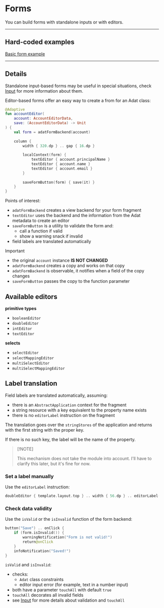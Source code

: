 # Forms

You can build forms with standalone inputs or with editors.

---

## Hard-coded examples

[Basic form example](actualize:///cookbook/form/example/basic)

---

## Details

Standalone input-based forms may be useful in special situations, check [Input](input.md)
for more information about them.

Editor-based forms offer an easy way to create a from for an Adat class:

```kotlin
@Adaptive
fun accountEditor(
    account: AccountEditorData,
    save: (AccountEditorData) -> Unit
) {
    val form = adatFormBackend(account)
    
    column {
        width { 320.dp } .. gap { 16.dp }
    
        localContext(form) {
            textEditor { account.principalName }
            textEditor { account.name }
            textEditor { account.email }
        }
    
        saveFormButton(form) { save(it) }    
    }
}
```

Points of interest:

* `adatFormBackend` creates a view backend for your form fragment
* `textEditor` uses the backend and the information from the Adat metadata to create an editor
* `saveFormButton` is a utility to validate the form and:
  * call a function if valid
  * show a warning snack if invalid
* field labels are translated automatically

> [!IMPORTANT]
> 
> * the original `account` instance **IS NOT CHANGED**
> * `adatFormBackend` creates a copy and works on that copy
> * `adatFormBackend` is observable, it notifies when a field of the copy changes
> * `saveFormButton` passes the copy to the function parameter 
>

## Available editors

**primitive types**

* `booleanEditor`
* `doubleEditor`
* `intEditor`
* `textEditor`

**selects**

* `selectEditor`
* `selectMappingEditor`
* `multiSelectEditor`
* `multiSelectMappingEditor`

## Label translation

Field labels are translated automatically, assuming:

* there is an `AbstractApplication` context for the fragment
* a string resource with a key equivalent to the property name exists
* there is no `editorLabel` instruction on the fragment

The translation goes over the `stringStores` of the application and
returns with the first string with the proper key.

If there is no such key, the label will be the name of the property.

>
> [!NOTE]
>
> This mechanism does not take the module into account. I'll have to clarify this
> later, but it's fine for now.
>

### Set a label manually

Use the `editorLabel` instruction:

```kotlin
doubleEditor { template.layout.top } .. width { 56.dp } .. editorLabel("TOP")
```

### Check data validity

Use the `isValid` or the `isInvalid` function of the form backend:

```kotlin
button("Save") .. onClick {
    if (form.isInvalid()) {
        warningNotification("Form is not valid!")
        return@onClick
    }
    infoNotification("Saved!")
}
```

`isValid` and `isInvalid`:

- checks:
  - `Adat` class constraints
  - editor input error (for example, text in a number input)
- both have a parameter `touchAll` with default `true`
- `touchAll` decorates all invalid fields
- see [Input](input.md) for more details about validation and `touchAll`
